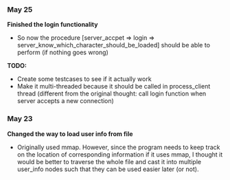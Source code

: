 ### May 25
**Finished the login functionality**
* So now the procedure [server_accpet => login => server_know_which_character_should_be_loaded] should be able to perform (if nothing goes wrong)

**TODO:**
* Create some testcases to see if it actually work
* Make it multi-threaded because it should be called in process_client thread (different from the original thought: call login function when server accepts a new connection)

### May 23
**Changed the way to load user info from file**
* Originally used mmap. However, since the program needs to keep track on the location of corresponding information if it uses mmap,
I thought it would be better to traverse the whole file and cast it into multiple user_info nodes 
such that they can be used easier later (or not).
